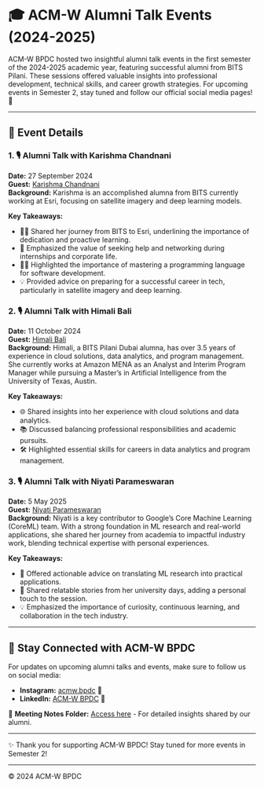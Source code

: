 # 🎓 ACM-W Alumni Talk Events (2024-2025)

ACM-W BPDC hosted two insightful alumni talk events in the first semester of the 2024-2025 academic year, featuring successful alumni from BITS Pilani. These sessions offered valuable insights into professional development, technical skills, and career growth strategies. For upcoming events in Semester 2, stay tuned and follow our official social media pages! 📢

---

## 📅 Event Details

### 1. 🎙️ Alumni Talk with Karishma Chandnani
**Date:** 27 September 2024  
**Guest:** [Karishma Chandnani](https://www.linkedin.com/in/karishma-chandnani-2ab78553/)  
**Background:** Karishma is an accomplished alumna from BITS currently working at Esri, focusing on satellite imagery and deep learning models.

**Key Takeaways:**
- 🧑‍🏫 Shared her journey from BITS to Esri, underlining the importance of dedication and proactive learning.
- 🤝 Emphasized the value of seeking help and networking during internships and corporate life.
- 👩‍💻 Highlighted the importance of mastering a programming language for software development.
- 💡 Provided advice on preparing for a successful career in tech, particularly in satellite imagery and deep learning.

### 2. 🎙️ Alumni Talk with Himali Bali
**Date:** 11 October 2024  
**Guest:** [Himali Bali](https://www.linkedin.com/in/himani-bali-302794188/)  
**Background:** Himali, a BITS Pilani Dubai alumna, has over 3.5 years of experience in cloud solutions, data analytics, and program management. She currently works at Amazon MENA as an Analyst and Interim Program Manager while pursuing a Master’s in Artificial Intelligence from the University of Texas, Austin.

**Key Takeaways:**
- 🌐 Shared insights into her experience with cloud solutions and data analytics.
- 📚 Discussed balancing professional responsibilities and academic pursuits.
- 🛠️ Highlighted essential skills for careers in data analytics and program management.

### 3. 🎙️ Alumni Talk with Niyati Parameswaran
**Date:** 5 May 2025    
**Guest:** [Niyati Parameswaran](https://www.linkedin.com/in/niyatiparameswaran/?lipi=urn%3Ali%3Apage%3Ad_flagship3_company_admin%3B764RvdUFQ9WNIWm2PaqtkQ%3D%3D)  
**Background:** Niyati is a key contributor to Google’s Core Machine Learning (CoreML) team. With a strong foundation in ML research and real-world applications, she shared her journey from academia to impactful industry work, blending technical expertise with personal experiences.

**Key Takeaways:**
- 🧠 Offered actionable advice on translating ML research into practical applications.
- 📸 Shared relatable stories from her university days, adding a personal touch to the session.
- 💡 Emphasized the importance of curiosity, continuous learning, and collaboration in the tech industry.
  
---

## 🌟 Stay Connected with ACM-W BPDC

For updates on upcoming alumni talks and events, make sure to follow us on social media:
- **Instagram:** [acmw.bpdc](https://www.instagram.com/acmw.bpdc/) 📸
- **LinkedIn:** [ACM-W BPDC](https://ae.linkedin.com/company/acmw-bpdc) 💼

📂 **Meeting Notes Folder:** [Access here](https://github.com/acmw-bpdc/ConnectED/tree/main/ConnectED(2024-25)) - For detailed insights shared by our alumni.

---

✨ Thank you for supporting ACM-W BPDC! Stay tuned for more events in Semester 2!

---

© 2024 ACM-W BPDC
